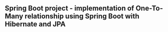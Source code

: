 ## Spring Boot project - implementation of One-To-Many relationship using Spring Boot with Hibernate and JPA